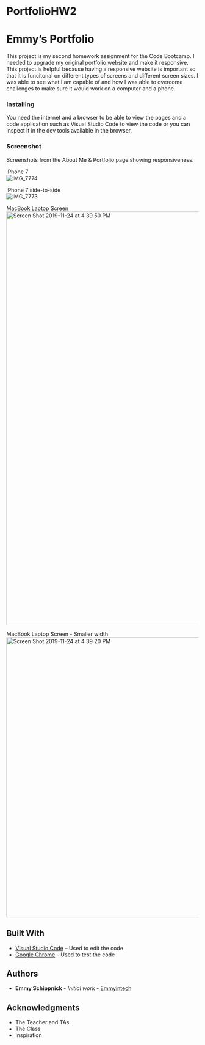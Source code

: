 # PortfolioHW2

# Emmy’s Portfolio

This project is my second homework assignment for the Code Bootcamp. I needed to upgrade my original portfolio website and make it responsive. This project is helpful because having a responsive website is important so that it is funcitonal on different types of screens and different screen sizes. I was able to see what I am capable of and how I was able to overcome challenges to make sure it would work on a computer and a phone. 


### Installing

You need the internet and a browser to be able to view the pages and a code application such as Visual Studio Code to view the code or you can inspect it in the dev tools available in the browser.

### Screenshot

Screenshots from the About Me & Portfolio page showing responsiveness. 


iPhone 7
<br>
![IMG_7774](https://user-images.githubusercontent.com/55010735/69504707-0c492100-0eda-11ea-8a00-37948856783b.PNG)

iPhone 7 side-to-side
<br>
![IMG_7773](https://user-images.githubusercontent.com/55010735/69504693-f3d90680-0ed9-11ea-9700-5e5cbcd9717d.PNG)

MacBook Laptop Screen
<br>
<img width="1084" alt="Screen Shot 2019-11-24 at 4 39 50 PM" src="https://user-images.githubusercontent.com/55010735/69504734-3d295600-0eda-11ea-86ea-2bb39007ffc6.png">

MacBook Laptop Screen - Smaller width
<br>
<img width="734" alt="Screen Shot 2019-11-24 at 4 39 20 PM" src="https://user-images.githubusercontent.com/55010735/69504740-4dd9cc00-0eda-11ea-83be-060acb6da2eb.png">


## Built With

* [Visual Studio Code](http://www.code.visualstudio.com) – Used to edit the code
* [Google Chrome](https://google.com/chrome) – Used to test the code


## Authors

* **Emmy Schippnick** - *Initial work* - [Emmyintech](https://github.com/emmyintech)




## Acknowledgments

* The Teacher and TAs
* The Class
* Inspiration
